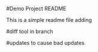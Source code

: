 #Demo Project README

This is a simple readme file adding

#diff tool in branch

#updates to cause bad updates